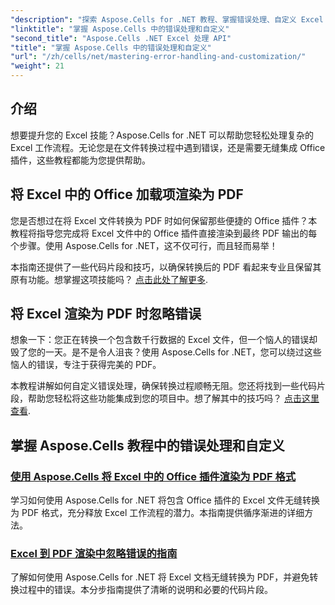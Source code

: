 ```yaml
---
"description": "探索 Aspose.Cells for .NET 教程、掌握错误处理、自定义 Excel 工作流程以及使用无缝指南将 Office 插件转换为 PDF。"
"linktitle": "掌握 Aspose.Cells 中的错误处理和自定义"
"second_title": "Aspose.Cells .NET Excel 处理 API"
"title": "掌握 Aspose.Cells 中的错误处理和自定义"
"url": "/zh/cells/net/mastering-error-handling-and-customization/"
"weight": 21
---
```


## 介绍

想要提升您的 Excel 技能？Aspose.Cells for .NET 可以帮助您轻松处理复杂的 Excel 工作流程。无论您是在文件转换过程中遇到错误，还是需要无缝集成 Office 插件，这些教程都能为您提供帮助。  

## 将 Excel 中的 Office 加载项渲染为 PDF  

您是否想过在将 Excel 文件转换为 PDF 时如何保留那些便捷的 Office 插件？本教程将指导您完成将 Excel 文件中的 Office 插件直接渲染到最终 PDF 输出的每个步骤。使用 Aspose.Cells for .NET，这不仅可行，而且轻而易举！  

本指南还提供了一些代码片段和技巧，以确保转换后的 PDF 看起来专业且保留其原有功能。想掌握这项技能吗？ [点击此处了解更多](./render-office-add-ins-in-excel-to-pdf-format/).  

## 将 Excel 渲染为 PDF 时忽略错误  

想象一下：您正在转换一个包含数千行数据的 Excel 文件，但一个恼人的错误却毁了您的一天。是不是令人沮丧？使用 Aspose.Cells for .NET，您可以绕过这些恼人的错误，专注于获得完美的 PDF。  

本教程讲解如何自定义错误处理，确保转换过程顺畅无阻。您还将找到一些代码片段，帮助您轻松将这些功能集成到您的项目中。想了解其中的技巧吗？ [点击这里查看](./guide-ignore-errors-in-excel/).  

## 掌握 Aspose.Cells 教程中的错误处理和自定义
### [使用 Aspose.Cells 将 Excel 中的 Office 插件渲染为 PDF 格式](./render-office-add-ins-in-excel-to-pdf-format/)
学习如何使用 Aspose.Cells for .NET 将包含 Office 插件的 Excel 文件无缝转换为 PDF 格式，充分释放 Excel 工作流程的潜力。本指南提供循序渐进的详细方法。
### [Excel 到 PDF 渲染中忽略错误的指南](./guide-ignore-errors-in-excel/)
了解如何使用 Aspose.Cells for .NET 将 Excel 文档无缝转换为 PDF，并避免转换过程中的错误。本分步指南提供了清晰的说明和必要的代码片段。